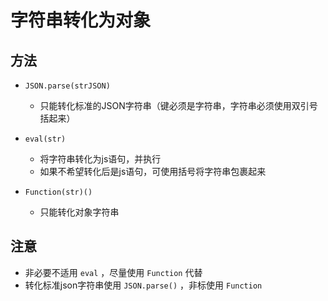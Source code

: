 # 字符串转化为对象

## 方法

+ `JSON.parse(strJSON)`

  + 只能转化标准的JSON字符串（键必须是字符串，字符串必须使用双引号括起来）

+ `eval(str)`

  + 将字符串转化为js语句，并执行
  + 如果不希望转化后是js语句，可使用括号将字符串包裹起来

+ `Function(str)()`

  + 只能转化对象字符串

## 注意

+ 非必要不适用 `eval`  ，尽量使用 `Function` 代替
+ 转化标准json字符串使用 `JSON.parse()` ，非标使用 `Function`

